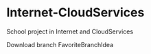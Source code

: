 # Internet-CloudServices
School project in Internet and CloudServices

Download branch FavoriteBranchIdea
